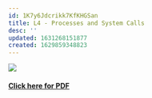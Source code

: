 ```yaml
---
id: 1K7y6Jdcrikk7KfKHGSan
title: L4 - Processes and System Calls
desc: ''
updated: 1631268151877
created: 1629859348823
---
```



![](/assets/images/L4_OS_Image.png)

#### [Click here for PDF](/assets/L4_OS.pdf)
